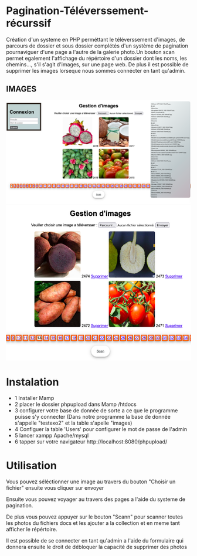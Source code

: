 # Pagination-Téléverssement-récurssif  
Création d'un systeme en PHP perméttant le téléverssement d'images, de parcours de dossier et sous dossier complétés d'un système de pagination pournaviguer d'une page a l'autre de la galerie photo.Un bouton scan permet egalement l'affichage du répértoire d'un dossier dont les noms, les chemins..., s'il s'agit d'images, sur une page web. De plus il est possible de supprimer les images lorseque nous sommes connécter en tant qu'admin.   

## IMAGES

![ recursive ]( https://github.com/Moussa75011/tp4_recudir_delect/blob/master/Screenshot%202022-04-08%20at%2023.36.01.png )
![ recursive ](https://github.com/Moussa75011/tp4_recudir_delect/blob/master/Screenshot%202022-04-09%20at%2000.46.26.png)


# Instalation

- 1 Installer Mamp  
- 2 placer le dossier phpupload dans Mamp /htdocs  
- 3 configurer votre base de donnée de sorte a ce que le programme puisse s'y connecter (Dans notre programme la base de donnée s'appelle "testexo2" et la table s'apelle "images) 
- 4 Configuer la table 'Users' pour configurer le mot de passe de l'admin 
- 5 lancer xampp Apache/mysql  
- 6 tapper sur votre navigateur http://localhost:8080/phpupload/  

# Utilisation
Vous pouvez séléctionner une image au travers du bouton "Choisir un fichier" ensuite vous cliquer sur envoyer  

Ensuite vous pouvez voyager au travers des pages a l'aide du systeme de pagination.  

De plus vous pouvez appuyer sur le bouton "Scann" pour scanner toutes les photos du fichiers docs et les ajouter a la collection et en meme tant afficher le répértoire.  

Il est possible de se connecter en tant qu'admin a l'aide du formulaire qui donnera ensuite le droit de débloquer la capacité de supprimer des photos  






